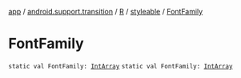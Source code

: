 [app](../../../index.md) / [android.support.transition](../../index.md) / [R](../index.md) / [styleable](index.md) / [FontFamily](.)

# FontFamily

`static val FontFamily: `[`IntArray`](https://kotlinlang.org/api/latest/jvm/stdlib/kotlin/-int-array/index.html)
`static val FontFamily: `[`IntArray`](https://kotlinlang.org/api/latest/jvm/stdlib/kotlin/-int-array/index.html)